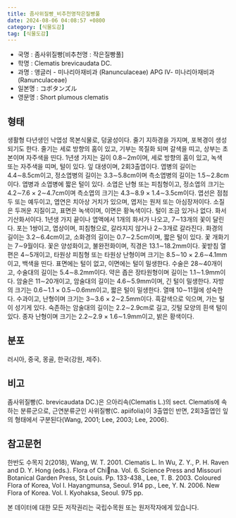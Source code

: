 ```yaml
---
title: 좀사위질빵_비추천명작은질빵풀
date: 2024-08-06 04:08:57 +0800
category: [식물도감]
tag: [식물도감]
---
```




- 국명 : 좀사위질빵[비추천명 : 작은질빵풀]
- 학명 : Clematis brevicaudata DC.
- 과명 : 앵글러 - 미나리아재비과 (Ranunculaceae) APG Ⅳ- 미나리아재비과 (Ranunculaceae)
- 일본명 : コボタンズル
- 영문명 : Short plumous clematis


## 형태
생활형 다년생인 낙엽성 목본식물로, 덩굴성이다. 줄기 지하경을 가지며, 포복경이 생성되기도 한다. 줄기는 세로 방향의 홈이 있고, 기부는 목질화 되며 갈색을 띠고, 상부는 초본이며 자주색을 띤다. 1년생 가지는 길이 0.8∼2m이며, 세로 방향의 홈이 있고, 녹색 또는 자주색을 띠며, 털이 있다. 잎 대생이며, 2회3출엽이다. 엽병의 길이는 4.4∼8.5cm이고, 정소엽병의 길이는 3.3∼5.8cm이며 측소엽병의 길이는 1.5∼2.8cm이다. 엽병과 소엽병에 짧은 털이 있다. 소엽은 난형 또는 피침형이고, 정소엽의 크기는 4.2∼7.6 × 2∼4.7cm이며 측소엽의 크기는 4.3∼8.9 × 1.4∼3.5cm이다. 엽선은 점첨두 또는 예두이고, 엽연은 치아상 거치가 있으며, 엽저는 원저 또는 아심장저이다. 소질은 두꺼운 지질이고, 표면은 녹색이며, 이면은 황녹색이다. 털이 조금 있거나 없다. 화서 기산화서이다. 1년생 가지 끝이나 엽액에서 1개의 화서가 나오고, 7∼13개의 꽃이 달린다. 포는 1쌍이고, 엽상이며, 피침형으로, 갈라지지 않거나 2∼3개로 갈라진다. 화경의 길이는 3.2∼6.4cm이고, 소화경의 길이는 0.7∼2.5cm이며, 짧은 털이 있다. 꽃 개화기는 7∼9월이다. 꽃은 양성화이고, 불완전화이며, 직경은 13.1∼18.2mm이다. 꽃받침 열편은 4∼5개이고, 타원상 피침형 또는 타원상 난형이며 크기는 8.5∼10 × 2.6∼4.1mm이고, 백색을 띤다. 표면에는 털이 없고, 이면에는 털이 밀생한다. 수술은 28∼40개이고, 수술대의 길이는 5.4∼8.2mm이다. 약은 좁은 장타원형이며 길이는 1.1∼1.9mm이다. 암술은 11∼20개이고, 암술대의 길이는 4.6∼5.9mm이며, 긴 털이 밀생한다. 자방의 크기는 0.6∼1.1 × 0.5∼0.6mm이고, 짧은 털이 밀생한다. 열매 10∼11월에 성숙한다. 수과이고, 난형이며 크기는 3∼3.6 × 2∼2.5mm이다. 흑갈색으로 익으며, 가는 털이 성기게 있다. 숙존하는 암술대의 길이는 2.2∼2.9cm로 길고, 깃털 모양의 흰색 털이 있다. 종자 난형이며 크기는 2.2∼2.9 × 1.6∼1.9mm이고, 밝은 황색이다.
## 분포
러시아, 중국, 몽골, 한국(강원, 제주).
## 비고
좀사위질빵(C. brevicaudata DC.)은 으아리속(Clematis L.)의 sect. Clematis에 속하는 분류군으로, 근연분류군인 사위질빵(C. apiifolia)이 3출엽인 반면, 2회3출엽인 잎의 형태에서 구분된다(Wang, 2001; Lee, 2003; Lee, 2006).
## 참고문헌
한반도 수목지 2(2018), Wang, W. T. 2001. Clematis L. In Wu, Z. Y., P. H. Raven and D. Y. Hong (eds.). Flora of China. Vol. 6. Science Press and Missouri Botanical Garden Press, St Louis. Pp. 133-438., Lee, T. B. 2003. Coloured Flora of Korea, Vol I. Hayangmunsa, Seoul. 914 pp., Lee, Y. N. 2006. New Flora of Korea. Vol. I. Kyohaksa, Seoul. 975 pp.






본 데이터에 대한 모든 저작권리는 국립수목원 또는 원저작자에게 있습니다.
